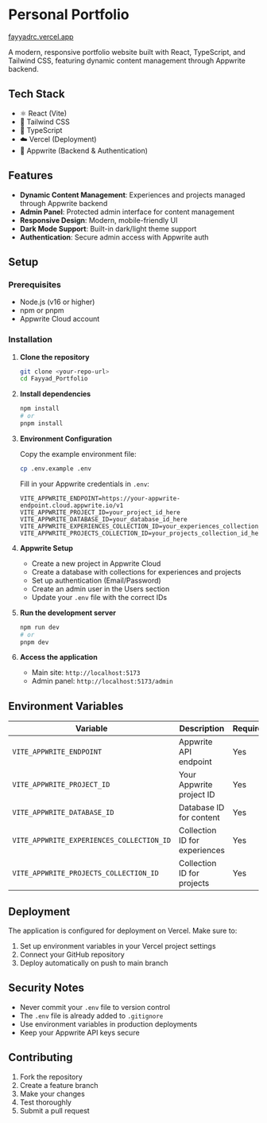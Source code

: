 # Personal Portfolio

[fayyadrc.vercel.app](https://fayyadrc.vercel.app)

A modern, responsive portfolio website built with React, TypeScript, and Tailwind CSS, featuring dynamic content management through Appwrite backend.

## Tech Stack

- ⚛️ React (Vite)
- 🎨 Tailwind CSS
- 📝 TypeScript 
- ☁️ Vercel (Deployment)
- 🔐 Appwrite (Backend & Authentication)

## Features

- **Dynamic Content Management**: Experiences and projects managed through Appwrite backend
- **Admin Panel**: Protected admin interface for content management
- **Responsive Design**: Modern, mobile-friendly UI
- **Dark Mode Support**: Built-in dark/light theme support
- **Authentication**: Secure admin access with Appwrite auth

## Setup

### Prerequisites

- Node.js (v16 or higher)
- npm or pnpm
- Appwrite Cloud account

### Installation

1. **Clone the repository**
   ```bash
   git clone <your-repo-url>
   cd Fayyad_Portfolio
   ```

2. **Install dependencies**
   ```bash
   npm install
   # or
   pnpm install
   ```

3. **Environment Configuration**
   
   Copy the example environment file:
   ```bash
   cp .env.example .env
   ```
   
   Fill in your Appwrite credentials in `.env`:
   ```env
   VITE_APPWRITE_ENDPOINT=https://your-appwrite-endpoint.cloud.appwrite.io/v1
   VITE_APPWRITE_PROJECT_ID=your_project_id_here
   VITE_APPWRITE_DATABASE_ID=your_database_id_here
   VITE_APPWRITE_EXPERIENCES_COLLECTION_ID=your_experiences_collection_id_here
   VITE_APPWRITE_PROJECTS_COLLECTION_ID=your_projects_collection_id_here
   ```

4. **Appwrite Setup**
   
   - Create a new project in Appwrite Cloud
   - Create a database with collections for experiences and projects
   - Set up authentication (Email/Password)
   - Create an admin user in the Users section
   - Update your `.env` file with the correct IDs

5. **Run the development server**
   ```bash
   npm run dev
   # or
   pnpm dev
   ```

6. **Access the application**
   - Main site: `http://localhost:5173`
   - Admin panel: `http://localhost:5173/admin`

## Environment Variables

| Variable | Description | Required |
|----------|-------------|----------|
| `VITE_APPWRITE_ENDPOINT` | Appwrite API endpoint | Yes |
| `VITE_APPWRITE_PROJECT_ID` | Your Appwrite project ID | Yes |
| `VITE_APPWRITE_DATABASE_ID` | Database ID for content | Yes |
| `VITE_APPWRITE_EXPERIENCES_COLLECTION_ID` | Collection ID for experiences | Yes |
| `VITE_APPWRITE_PROJECTS_COLLECTION_ID` | Collection ID for projects | Yes |

## Deployment

The application is configured for deployment on Vercel. Make sure to:

1. Set up environment variables in your Vercel project settings
2. Connect your GitHub repository
3. Deploy automatically on push to main branch

## Security Notes

- Never commit your `.env` file to version control
- The `.env` file is already added to `.gitignore`
- Use environment variables in production deployments
- Keep your Appwrite API keys secure

## Contributing

1. Fork the repository
2. Create a feature branch
3. Make your changes
4. Test thoroughly
5. Submit a pull request

